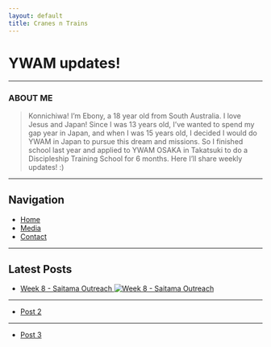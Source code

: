 ```yaml
---
layout: default
title: Cranes n Trains
---
```

# YWAM updates!

---

### ABOUT ME

> Konnichiwa! I’m Ebony, a 18 year old from South Australia. I love Jesus and Japan! Since I was 13 years old, I’ve wanted to spend my gap year in Japan, and when I was 15 years old, I decided I would do YWAM in Japan to pursue this dream and missions. So I finished school last year and applied to YWAM OSAKA in Takatsuki to do a Discipleship Training School for 6 months. Here I’ll share weekly updates! :)
---
## Navigation

- [Home](/)
- [Media](/media.md)
- [Contact](/contact.md)

---

## Latest Posts

- [Week 8 - Saitama Outreach ![Week 8 - Saitama Outreach](https://static.wixstatic.com/media/8ac3ca_575f2a20c7a949bf97ab3b30312883ee~mv2.jpeg/v1/fill/w_453,h_603,fp_0.50_0.50,q_90,enc_auto/8ac3ca_575f2a20c7a949bf97ab3b30312883ee~mv2.jpeg)](https://your-username.github.io/posts/post1.html)

---
- [Post 2](https://your-username.github.io/posts/post2.html)
---
- [Post 3](https://your-username.github.io/posts/post3.html)
